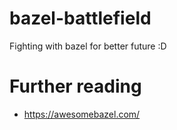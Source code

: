 # bazel-battlefield
Fighting with bazel for better future :D 

# Further reading

- https://awesomebazel.com/
